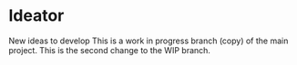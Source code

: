 # Ideator
New ideas to develop
This is a work in progress branch (copy) of the main project.
This is the second change to the WIP branch.

